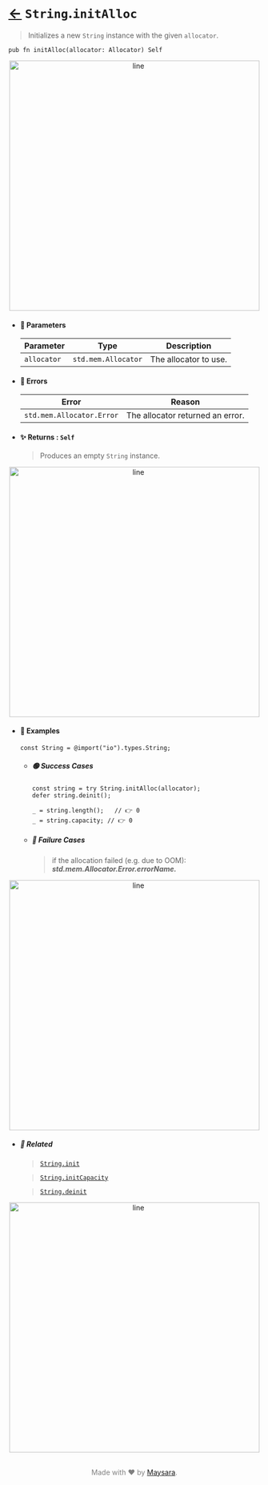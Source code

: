 # [←](../String.md) `String`.`initAlloc`

> Initializes a new `String` instance with the given `allocator`.

```zig
pub fn initAlloc(allocator: Allocator) Self
```


<div align="center">
<img src="https://raw.githubusercontent.com/Super-ZIG/io/refs/heads/main/dist/img/md/line.png" alt="line" style="width:500px;"/>
</div>

- #### 🧩 Parameters

    | Parameter   | Type                | Description           |
    | ----------- | ------------------- | --------------------- |
    | `allocator` | `std.mem.Allocator` | The allocator to use. |

- #### 🚫 Errors

    | Error                     | Reason                           |
    | ------------------------- | -------------------------------- |
    | `std.mem.Allocator.Error` | The allocator returned an error. |

- #### ✨ Returns : `Self`

    > Produces an empty `String` instance.

<div align="center">
<img src="https://raw.githubusercontent.com/Super-ZIG/io/refs/heads/main/dist/img/md/line.png" alt="line" style="width:500px;"/>
</div>

- #### 🧪 Examples

    ```zig
    const String = @import("io").types.String;
    ```

    - ##### 🟢 Success Cases

        ```zig
        const string = try String.initAlloc(allocator);
        defer string.deinit();

        _ = string.length();   // 👉 0
        _ = string.capacity; // 👉 0
        ```

    - ##### 🔴 Failure Cases

        > if the allocation failed (e.g. due to OOM): **_std.mem.Allocator.Error.errorName._**

<div align="center">
<img src="https://raw.githubusercontent.com/Super-ZIG/io/refs/heads/main/dist/img/md/line.png" alt="line" style="width:500px;"/>
</div>

- ##### 🔗 Related

  > [`String.init`](./init.md)

  > [`String.initCapacity`](./initCapacity.md)

  > [`String.deinit`](./deinit.md)

<div align="center">
<img src="https://raw.githubusercontent.com/Super-ZIG/io/refs/heads/main/dist/img/md/line.png" alt="line" style="width:500px;"/>
</div>

<p align="center" style="color:grey;"><br />Made with ❤️ by <a href="http://github.com/maysara-elshewehy" target="blank">Maysara</a>.</p>